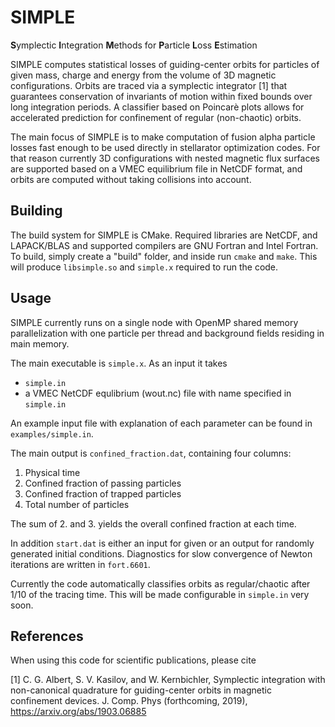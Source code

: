 # SIMPLE
**S**ymplectic **I**ntegration **M**ethods for **P**article **L**oss **E**stimation

SIMPLE computes statistical losses of guiding-center orbits for particles of given mass, charge and 
energy from the volume of 3D magnetic configurations. Orbits are traced via a symplectic integrator [1] 
that guarantees conservation of invariants of motion within fixed bounds over long integration periods.
A classifier based on Poincarè plots allows for accelerated prediction for confinement of regular (non-chaotic) orbits.

The main focus of SIMPLE is to make computation of fusion alpha particle losses fast enough to be used directly in 
stellarator optimization codes. For that reason currently 3D configurations with nested magnetic flux surfaces are 
supported based on a VMEC equilibrium file in NetCDF format, and orbits are computed without taking collisions into account. 

## Building

The build system for SIMPLE is CMake. Required libraries are NetCDF, and LAPACK/BLAS and supported compilers are GNU Fortran
and Intel Fortran. To build, simply create a "build" folder, and inside run `cmake` and `make`. This will produce `libsimple.so` and `simple.x` required to run the code.

## Usage

SIMPLE currently runs on a single node with OpenMP shared memory parallelization with one particle per thread and background
fields residing in main memory. 

The main executable is `simple.x`. As an input it takes
* `simple.in`
* a VMEC NetCDF equlibrium (wout.nc) file with name specified in `simple.in`

An example input file with explanation of each parameter can be found in `examples/simple.in`.

The main output is `confined_fraction.dat`, containing four columns:
1. Physical time
2. Confined fraction of passing particles
3. Confined fraction of trapped particles
4. Total number of particles

The sum of 2. and 3. yields the overall confined fraction at each time.

In addition `start.dat` is either an input for given or an output for randomly generated initial conditions. 
Diagnostics for slow convergence of Newton iterations are written in `fort.6601`.

Currently the code automatically classifies orbits as regular/chaotic after 1/10 of the tracing time.
This will be made configurable in `simple.in` very soon.

## References
When using this code for scientific publications, please cite

[1] C. G. Albert, S. V. Kasilov, and W. Kernbichler, 
Symplectic integration with non-canonical quadrature for guiding-center orbits in magnetic confinement devices. J. Comp. Phys (forthcoming, 2019), https://arxiv.org/abs/1903.06885
